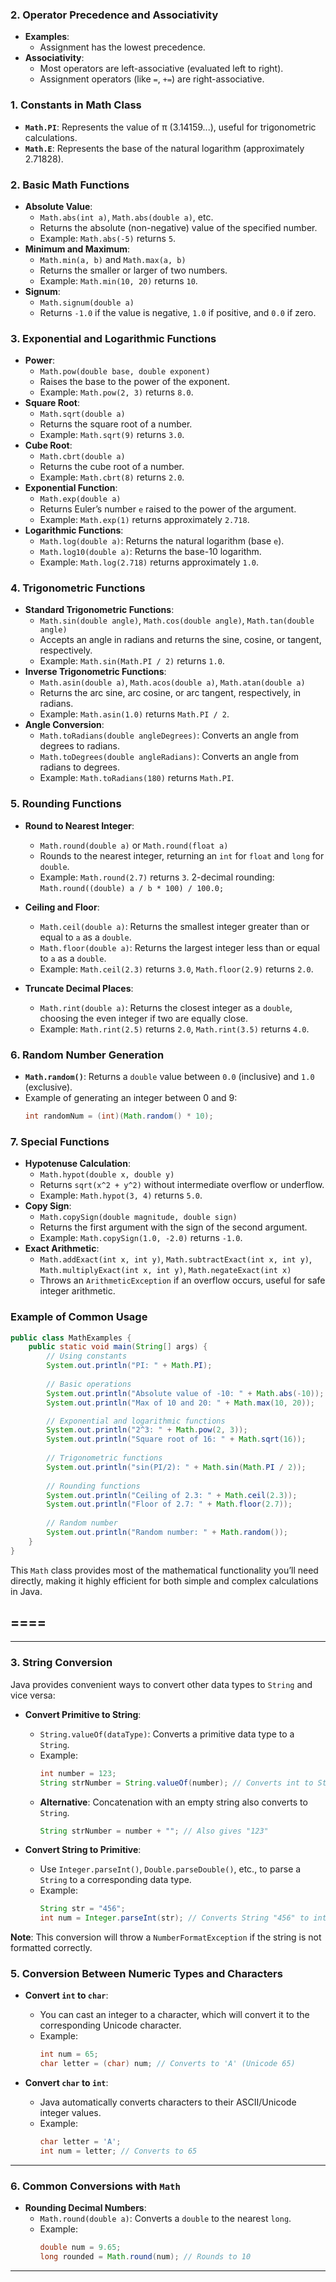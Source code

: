 
### 2. **Operator Precedence and Associativity**
   - **Examples**:
     - Assignment has the lowest precedence.
   - **Associativity**:
     - Most operators are left-associative (evaluated left to right).
     - Assignment operators (like `=`, `+=`) are right-associative.

### 1. **Constants in Math Class**
   - **`Math.PI`**: Represents the value of π (3.14159...), useful for trigonometric calculations.
   - **`Math.E`**: Represents the base of the natural logarithm (approximately 2.71828).

### 2. **Basic Math Functions**
   - **Absolute Value**:
     - `Math.abs(int a)`, `Math.abs(double a)`, etc. 
     - Returns the absolute (non-negative) value of the specified number.
     - Example: `Math.abs(-5)` returns `5`.
   - **Minimum and Maximum**:
     - `Math.min(a, b)` and `Math.max(a, b)`
     - Returns the smaller or larger of two numbers.
     - Example: `Math.min(10, 20)` returns `10`.
   - **Signum**:
     - `Math.signum(double a)`
     - Returns `-1.0` if the value is negative, `1.0` if positive, and `0.0` if zero.

### 3. **Exponential and Logarithmic Functions**
   - **Power**:
     - `Math.pow(double base, double exponent)`
     - Raises the base to the power of the exponent.
     - Example: `Math.pow(2, 3)` returns `8.0`.
   - **Square Root**:
     - `Math.sqrt(double a)`
     - Returns the square root of a number.
     - Example: `Math.sqrt(9)` returns `3.0`.
   - **Cube Root**:
     - `Math.cbrt(double a)`
     - Returns the cube root of a number.
     - Example: `Math.cbrt(8)` returns `2.0`.
   - **Exponential Function**:
     - `Math.exp(double a)`
     - Returns Euler’s number `e` raised to the power of the argument.
     - Example: `Math.exp(1)` returns approximately `2.718`.
   - **Logarithmic Functions**:
     - `Math.log(double a)`: Returns the natural logarithm (base `e`).
     - `Math.log10(double a)`: Returns the base-10 logarithm.
     - Example: `Math.log(2.718)` returns approximately `1.0`.

### 4. **Trigonometric Functions**
   - **Standard Trigonometric Functions**:
     - `Math.sin(double angle)`, `Math.cos(double angle)`, `Math.tan(double angle)`
     - Accepts an angle in radians and returns the sine, cosine, or tangent, respectively.
     - Example: `Math.sin(Math.PI / 2)` returns `1.0`.
   - **Inverse Trigonometric Functions**:
     - `Math.asin(double a)`, `Math.acos(double a)`, `Math.atan(double a)`
     - Returns the arc sine, arc cosine, or arc tangent, respectively, in radians.
     - Example: `Math.asin(1.0)` returns `Math.PI / 2`.
   - **Angle Conversion**:
     - `Math.toRadians(double angleDegrees)`: Converts an angle from degrees to radians.
     - `Math.toDegrees(double angleRadians)`: Converts an angle from radians to degrees.
     - Example: `Math.toRadians(180)` returns `Math.PI`.

### 5. **Rounding Functions**
   - **Round to Nearest Integer**:
     - `Math.round(double a)` or `Math.round(float a)`
     - Rounds to the nearest integer, returning an `int` for `float` and `long` for `double`.
     - Example: `Math.round(2.7)` returns `3`.
   2-decimal rounding:
    `Math.round((double) a / b * 100) / 100.0;`

   - **Ceiling and Floor**:
     - `Math.ceil(double a)`: Returns the smallest integer greater than or equal to `a` as a `double`.
     - `Math.floor(double a)`: Returns the largest integer less than or equal to `a` as a `double`.
     - Example: `Math.ceil(2.3)` returns `3.0`, `Math.floor(2.9)` returns `2.0`.
   - **Truncate Decimal Places**:
     - `Math.rint(double a)`: Returns the closest integer as a `double`, choosing the even integer if two are equally close.
     - Example: `Math.rint(2.5)` returns `2.0`, `Math.rint(3.5)` returns `4.0`.

### 6. **Random Number Generation**
   - **`Math.random()`**: Returns a `double` value between `0.0` (inclusive) and `1.0` (exclusive).
   - Example of generating an integer between 0 and 9:
     ```java
     int randomNum = (int)(Math.random() * 10);
     ```

### 7. **Special Functions**
   - **Hypotenuse Calculation**:
     - `Math.hypot(double x, double y)`
     - Returns `sqrt(x^2 + y^2)` without intermediate overflow or underflow.
     - Example: `Math.hypot(3, 4)` returns `5.0`.
   - **Copy Sign**:
     - `Math.copySign(double magnitude, double sign)`
     - Returns the first argument with the sign of the second argument.
     - Example: `Math.copySign(1.0, -2.0)` returns `-1.0`.
   - **Exact Arithmetic**:
     - `Math.addExact(int x, int y)`, `Math.subtractExact(int x, int y)`, `Math.multiplyExact(int x, int y)`, `Math.negateExact(int x)`
     - Throws an `ArithmeticException` if an overflow occurs, useful for safe integer arithmetic.

### Example of Common Usage
```java
public class MathExamples {
    public static void main(String[] args) {
        // Using constants
        System.out.println("PI: " + Math.PI);
        
        // Basic operations
        System.out.println("Absolute value of -10: " + Math.abs(-10));
        System.out.println("Max of 10 and 20: " + Math.max(10, 20));

        // Exponential and logarithmic functions
        System.out.println("2^3: " + Math.pow(2, 3));
        System.out.println("Square root of 16: " + Math.sqrt(16));
        
        // Trigonometric functions
        System.out.println("sin(PI/2): " + Math.sin(Math.PI / 2));
        
        // Rounding functions
        System.out.println("Ceiling of 2.3: " + Math.ceil(2.3));
        System.out.println("Floor of 2.7: " + Math.floor(2.7));
        
        // Random number
        System.out.println("Random number: " + Math.random());
    }
}
```

This `Math` class provides most of the mathematical functionality you’ll need directly, making it highly efficient for both simple and complex calculations in Java.


====
---

---

### 3. **String Conversion**
Java provides convenient ways to convert other data types to `String` and vice versa:

- **Convert Primitive to String**:
    - `String.valueOf(dataType)`: Converts a primitive data type to a `String`.
    - Example:
        ```java
        int number = 123;
        String strNumber = String.valueOf(number); // Converts int to String "123"
        ```
    - **Alternative**: Concatenation with an empty string also converts to `String`.
        ```java
        String strNumber = number + ""; // Also gives "123"
        ```

- **Convert String to Primitive**:
    - Use `Integer.parseInt()`, `Double.parseDouble()`, etc., to parse a `String` to a corresponding data type.
    - Example:
        ```java
        String str = "456";
        int num = Integer.parseInt(str); // Converts String "456" to int 456
        ```

**Note**: This conversion will throw a `NumberFormatException` if the string is not formatted correctly.



### 5. **Conversion Between Numeric Types and Characters**
- **Convert `int` to `char`**:
    - You can cast an integer to a character, which will convert it to the corresponding Unicode character.
    - Example:
        ```java
        int num = 65;
        char letter = (char) num; // Converts to 'A' (Unicode 65)
        ```

- **Convert `char` to `int`**:
    - Java automatically converts characters to their ASCII/Unicode integer values.
    - Example:
        ```java
        char letter = 'A';
        int num = letter; // Converts to 65
        ```

---

### 6. **Common Conversions with `Math`**
- **Rounding Decimal Numbers**:
    - `Math.round(double a)`: Converts a `double` to the nearest `long`.
    - Example:
        ```java
        double num = 9.65;
        long rounded = Math.round(num); // Rounds to 10
        ```

---

